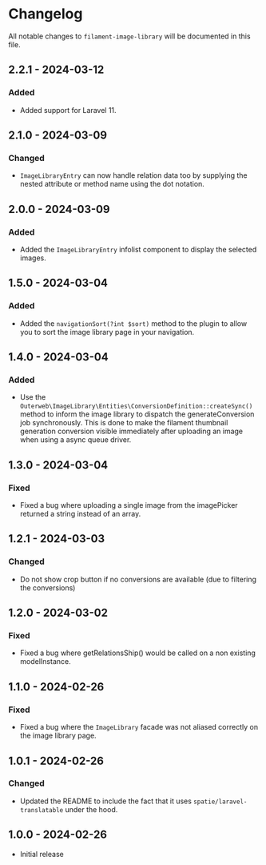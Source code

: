 # Changelog

All notable changes to `filament-image-library` will be documented in this file.

## 2.2.1 - 2024-03-12

### Added

- Added support for Laravel 11.

## 2.1.0 - 2024-03-09

### Changed

- `ImageLibraryEntry` can now handle relation data too by supplying the nested attribute or method name using the dot notation.

## 2.0.0 - 2024-03-09

### Added

- Added the `ImageLibraryEntry` infolist component to display the selected images.

## 1.5.0 - 2024-03-04

### Added

- Added the `navigationSort(?int $sort)` method to the plugin to allow you to sort the image library page in your navigation.

## 1.4.0 - 2024-03-04

### Added

- Use the `Outerweb\ImageLibrary\Entities\ConversionDefinition::createSync()` method to inform the image library to dispatch the generateConversion job synchronously. This is done to make the filament thumbnail generation conversion visible immediately after uploading an image when using a async queue driver.

## 1.3.0 - 2024-03-04

### Fixed

- Fixed a bug where uploading a single image from the imagePicker returned a string instead of an array.

## 1.2.1 - 2024-03-03

### Changed

- Do not show crop button if no conversions are available (due to filtering the conversions)

## 1.2.0 - 2024-03-02

### Fixed

- Fixed a bug where getRelationsShip() would be called on a non existing modelInstance.

## 1.1.0 - 2024-02-26

### Fixed

- Fixed a bug where the `ImageLibrary` facade was not aliased correctly on the image library page.

## 1.0.1 - 2024-02-26

### Changed

- Updated the README to include the fact that it uses `spatie/laravel-translatable` under the hood.

## 1.0.0 - 2024-02-26

- Initial release
